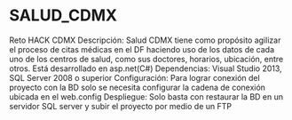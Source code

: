 # SALUD_CDMX
Reto HACK CDMX
Descripción: Salud CDMX tiene como propósito agilizar el proceso de citas médicas en el DF 
haciendo uso de los datos de cada uno de los centros de salud, como sus doctores, horarios, 
ubicación, entre otros. Está desarrollado en asp.net(C#) 
Dependencias: Visual Studio 2013, SQL Server 2008 o superior
Configuración: Para lograr conexión del proyecto con la BD solo se necesita configurar la 
cadena de conexión ubicada en el web.config
Despliegue: Solo basta con restaurar la BD en un servidor SQL server y subir el proyecto por medio de un FTP
